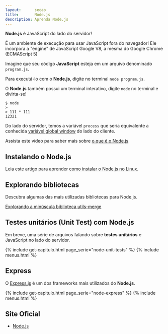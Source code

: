 ```yaml
---
layout:      secao
title:       Node.js
description: Aprenda Node.js
---
```



__Node.js__ é JavaScript do lado do servidor!

É um ambiente de execução para usar JavaScript fora do navegador!
Ele incorpora a "engine" de JavaScript Google V8, a mesma do Google Chrome (ECMAScript 5)

Imagine que seu código __JavaScript__ esteja em um arquivo denominado `program.js`.

Para executá-lo com o __Node.js__, digite no terminal `node program.js`.

O __Node.js__ também possui um terminal interativo, digite `node` no terminal e divirta-se!

    $ node
    >
    > 111 * 111
    12321

Do lado do servidor, temos a variável `process` que seria equivalente a conhecida
[variável global window](/javascript/objeto-global/) do lado do cliente.

Assista este vídeo para saber mais sobre [o que é o Node.js](https://www.youtube.com/watch?v=B0hc7hmpCD4)



## Instalando o Node.js

Leia este artigo para aprender [como instalar o Node.js no Linux](/nodejs/melhor-forma-para-instalar-nodejs/).



## Explorando bibliotecas

Descubra algumas das mais utilizadas bibliotecas para Node.js.

<div class="list-group">
    <a href="explorando-a-minuscula-biblioteca-utils-merge/" class="list-group-item ">Explorando a minúscula biblioteca utils-merge</a>
</div>



## Testes unitários (Unit Test) com Node.js

Em breve, uma série de arquivos falando sobre __testes unitários__ e JavaScript no lado do servidor.

{% include get-capitulo.html page_serie="node-unit-tests" %}
{% include menus.html %}



## Express

O [Express.js](http://expressjs.com/) é um dos frameworks mais utilizados do __Node.js__.


{% include get-capitulo.html page_serie="node-express" %}
{% include menus.html %}


## Site Oficial

- [Node.js](http://nodejs.org/)